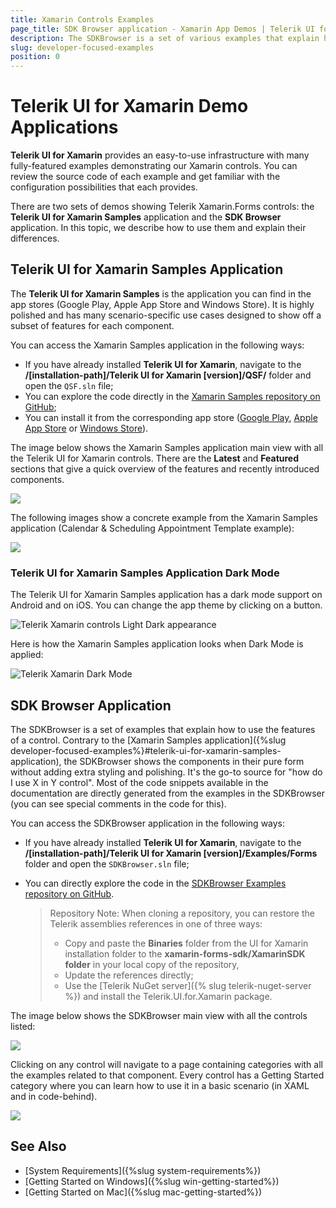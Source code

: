 ```yaml
---
title: Xamarin Controls Examples
page_title: SDK Browser application - Xamarin App Demos | Telerik UI for Xamarin
description: The SDKBrowser is a set of various examples that explain how to use the features of a control without the complexity that extra styling and polish can add to an application.
slug: developer-focused-examples
position: 0
---
```


# Telerik UI for Xamarin Demo Applications

**Telerik UI for Xamarin** provides an easy-to-use infrastructure with many fully-featured examples demonstrating our Xamarin controls. You can review the source code of each example and get familiar with the configuration possibilities that each provides.

There are two sets of demos showing Telerik Xamarin.Forms controls: the **Telerik UI for Xamarin Samples** application and the **SDK Browser** application. In this topic, we describe how to use them and explain their differences.
	
## Telerik UI for Xamarin Samples Application

The **Telerik UI for Xamarin Samples** is the application you can find in the app stores (Google Play, Apple App Store and  Windows Store). It is highly polished and has many scenario-specific use cases designed to show off a subset of features for each component.

You can access the Xamarin Samples application in the following ways:

* If you have already installed **Telerik UI for Xamarin**, navigate to the **/[installation-path]/Telerik UI for Xamarin [version]/QSF/** folder and open the `QSF.sln` file;
* You can explore the code directly in the [Xamarin Samples repository on GitHub](https://github.com/telerik/telerik-xamarin-forms-samples/tree/master/QSF);
* You can install it from the corresponding app store ([Google Play](https://play.google.com/store/apps/details?id=com.telerik.xamarin&hl=en), [Apple App Store](https://apps.apple.com/dm/app/telerik-ui-for-xamarin-examples/id1083924868) or [Windows Store](https://www.microsoft.com/en-us/p/telerik-ui-for-xamarin-demo/9pld1kn2tcxs)).

The image below shows the Xamarin Samples application main view with all the Telerik UI for Xamarin controls. There are the **Latest** and **Featured** sections that give a quick overview of the features and recently introduced components.

![](images/samplesapplication_0.png)

The following images show a concrete example from the Xamarin Samples application (Calendar &amp; Scheduling Appointment Template example):

![](images/samplesapplication_1.png)

### Telerik UI for Xamarin Samples Application Dark Mode

The Telerik UI for Xamarin Samples application has a dark mode support on Android and on iOS. You can change the app theme by clicking on a button. 

![Telerik Xamarin controls Light Dark appearance](images/dark-light-mode-xamarin-telerik-app.gif)

Here is how the Xamarin Samples application looks when Dark Mode is applied:

![Telerik Xamarin Dark Mode](images/telerik-sample-xamarin-app-dark-mode.png)

## SDK Browser Application

The SDKBrowser is a set of examples that explain how to use the features of a control. Contrary to the [Xamarin Samples application]({%slug developer-focused-examples%}#telerik-ui-for-xamarin-samples-application), the SDKBrowser shows the components in their pure form without adding extra styling and polishing. It's the go-to source for "how do I use X in Y control". Most of the code snippets available in the documentation are directly generated from the examples in the SDKBrowser (you can see special comments in the code for this).

You can access the SDKBrowser application in the following ways:

* If you have already installed **Telerik UI for Xamarin**, navigate to the **/[installation-path]/Telerik UI for Xamarin [version]/Examples/Forms** folder and open the `SDKBrowser.sln` file;
* You can directly explore the code in the [SDKBrowser Examples repository on GitHub](https://github.com/telerik/xamarin-forms-sdk/tree/master/XamarinSDK/SDKBrowser/SDKBrowser/Examples).

	> Repository Note: When cloning a repository, you can restore the Telerik assemblies references in one of three ways:
	>* Copy and paste the **Binaries** folder from the UI for Xamarin installation folder to the **xamarin-forms-sdk/XamarinSDK folder** in your local copy of the repository, 
	>* Update the references directly;
	>* Use the [Telerik NuGet server]({% slug telerik-nuget-server %}) and install the Telerik.UI.for.Xamarin package.

The image below shows the SDKBrowser main view with all the controls listed:

![](images/sdkbrowser_0.png)

Clicking on any control will navigate to a page containing categories with all the examples related to that component. Every control has a Getting Started category where you can learn how to use it in a basic scenario (in XAML and in code-behind). 

![](images/sdkbrowser_1.png)

## See Also

- [System Requirements]({%slug system-requirements%})
- [Getting Started on Windows]({%slug win-getting-started%})
- [Getting Started on Mac]({%slug mac-getting-started%})
